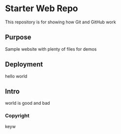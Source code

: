 

 # Starter Web Repo

This repository is for showing how Git and GitHub work

## Purpose

Sample website with plenty of files for demos

## Deployment
hello world

## Intro
world is good and bad


### Copyright
keyw